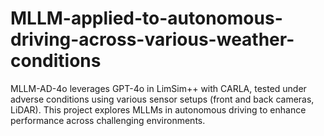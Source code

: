 # MLLM-applied-to-autonomous-driving-across-various-weather-conditions
MLLM-AD-4o leverages GPT-4o in LimSim++ with CARLA, tested under adverse conditions using various sensor setups (front and back cameras, LiDAR). This project explores MLLMs in autonomous driving to enhance performance across challenging environments.
